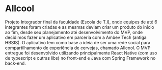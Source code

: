 # Allcool

 Projeto Integrador final da faculdade (Escola de T.I), onde equipes de até 6 integrantes foram criadas e as mesmas deviam criar um produto do início ao fim, desde seu planejamento até desenvolvimento do MVP, onde decidimos fazer um aplicativo em parceria com a Ambev Tech (antiga HBSIS). O aplicativo tem como base a ideia de ser uma rede social para compartilhamento de experiência de cervejas, chamado Allcool. O MVP entregue foi desenvolvido utilizando principalmente React Native (com uso de typescript e outras libs) no front-end e Java com Spring Framework no back-end.
